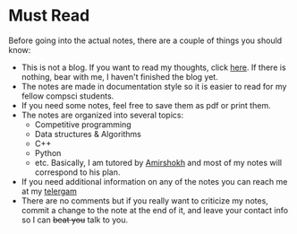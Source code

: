 # Must Read

Before going into the actual notes, there are a couple of things you should know:

- This is not a blog. If you want to read my thoughts, click [here](./none.md). If there is nothing, bear with me, I haven't finished the blog yet.
- The notes are made in documentation style so it is easier to read for my fellow compsci students.
- If you need some notes, feel free to save them as pdf or print them.
- The notes are organized into several topics:
    - Competitive programming
    - Data structures & Algorithms
    - C++
    - Python
    - etc. Basically, I am tutored by [Amirshokh](hhtp://amir.uz) and most of my notes will correspond to his plan.
- If you need additional information on any of the notes you can reach me at my [telergam](https://www.t.me/irgashevsamir)
- There are no comments but if you really want to criticize my notes, commit a change to the note at the end of it, and leave your contact info so I can ~~beat you~~ talk to you.
